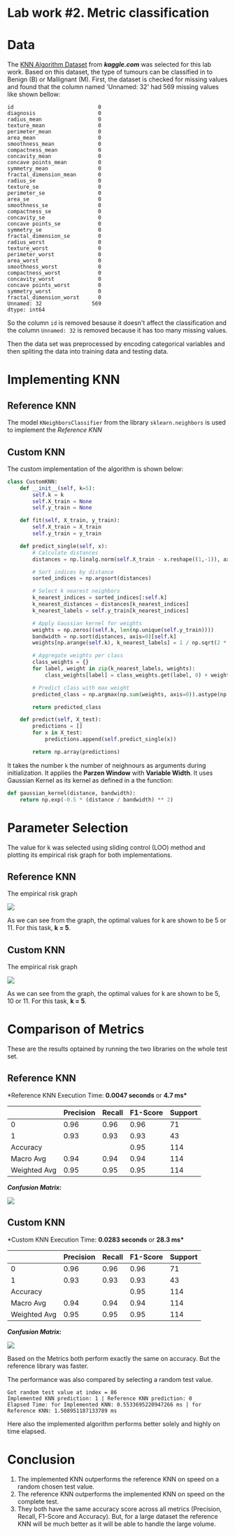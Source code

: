# Lab work #2. Metric classification

# Data

The [KNN Algorithm Dataset](https://www.kaggle.com/datasets/gkalpolukcu/knn-algorithm-dataset) from **_kaggle.com_** was selected for this lab work. Based on this dataset, the type of tumours can be classified in to Benign (B) or Mallignant (M). First, the dataset is checked for missing values and found that the column named 'Unnamed: 32' had 569 missing values like shown bellow:

```plaintext
id                           0
diagnosis                    0
radius_mean                  0
texture_mean                 0
perimeter_mean               0
area_mean                    0
smoothness_mean              0
compactness_mean             0
concavity_mean               0
concave points_mean          0
symmetry_mean                0
fractal_dimension_mean       0
radius_se                    0
texture_se                   0
perimeter_se                 0
area_se                      0
smoothness_se                0
compactness_se               0
concavity_se                 0
concave points_se            0
symmetry_se                  0
fractal_dimension_se         0
radius_worst                 0
texture_worst                0
perimeter_worst              0
area_worst                   0
smoothness_worst             0
compactness_worst            0
concavity_worst              0
concave points_worst         0
symmetry_worst               0
fractal_dimension_worst      0
Unnamed: 32                569
dtype: int64
```

So the column `id` is removed besause it doesn't affect the classification and the column `Unnamed: 32` is removed because it has too many missing values.

Then the data set was preprocessed by encoding categorical variables and then spliting the data into training data and testing data.

# Implementing KNN

## Reference KNN

The model `KNeighborsClassifier` from the library `sklearn.neighbors` is used to implement the _Reference KNN_

## Custom KNN

The custom implementation of the algorithm is shown below:

```py
class CustomKNN:
    def __init__(self, k=5):
        self.k = k
        self.X_train = None
        self.y_train = None

    def fit(self, X_train, y_train):
        self.X_train = X_train
        self.y_train = y_train

    def predict_single(self, x):
        # Calculate distances
        distances = np.linalg.norm(self.X_train - x.reshape((1,-1)), axis=1)

        # Sort indices by distance
        sorted_indices = np.argsort(distances)

        # Select k nearest neighbors
        k_nearest_indices = sorted_indices[:self.k]
        k_nearest_distances = distances[k_nearest_indices]
        k_nearest_labels = self.y_train[k_nearest_indices]

        # Apply Gaussian kernel for weights
        weights = np.zeros((self.k, len(np.unique(self.y_train))))
        bandwidth = np.sort(distances, axis=0)[self.k]
        weights[np.arange(self.k), k_nearest_labels] = 1 / np.sqrt(2 * np.pi) * gaussian_kernel(k_nearest_distances, bandwidth)

        # Aggregate weights per class
        class_weights = {}
        for label, weight in zip(k_nearest_labels, weights):
            class_weights[label] = class_weights.get(label, 0) + weight

        # Predict class with max weight
        predicted_class = np.argmax(np.sum(weights, axis=0)).astype(np.int32)

        return predicted_class

    def predict(self, X_test):
        predictions = []
        for x in X_test:
            predictions.append(self.predict_single(x))

        return np.array(predictions)
```

It takes the number `k` the number of neighnours as arguments during initialization. It applies the **Parzen Window** with **Variable Width**. It uses Gaussian Kernel as its kernel as defined in a the function:

```py
def gaussian_kernel(distance, bandwidth):
    return np.exp(-0.5 * (distance / bandwidth) ** 2)
```

# Parameter Selection

The value for k was selected using sliding control (LOO) method and plotting its empirical risk graph for both implementations.

## Reference KNN

The empirical risk graph

<img src='assets\risk_graph_ref.png'>

As we can see from the graph, the optimal values for k are shown to be 5 or 11. For this task, **k = 5**.

## Custom KNN

The empirical risk graph

<img src='assets\risk_graph_imp.png'>

As we can see from the graph, the optimal values for k are shown to be 5, 10 or 11. For this task, **k = 5**.

# Comparison of Metrics

These are the results optained by running the two libraries on the whole test set.

## Reference KNN

\*Reference KNN Execution Time: **0.0047 seconds** or **4.7 ms\***

|              | Precision | Recall | F1-Score | Support |
| ------------ | --------- | ------ | -------- | ------- |
| 0            | 0.96      | 0.96   | 0.96     | 71      |
| 1            | 0.93      | 0.93   | 0.93     | 43      |
| Accuracy     |           |        | 0.95     | 114     |
| Macro Avg    | 0.94      | 0.94   | 0.94     | 114     |
| Weighted Avg | 0.95      | 0.95   | 0.95     | 114     |

**_Confusion Matrix:_**

<img src='assets\con_mat_ref.png'>

## Custom KNN

\*Custom KNN Execution Time: **0.0283 seconds** or **28.3 ms\***

|              | Precision | Recall | F1-Score | Support |
| ------------ | --------- | ------ | -------- | ------- |
| 0            | 0.96      | 0.96   | 0.96     | 71      |
| 1            | 0.93      | 0.93   | 0.93     | 43      |
| Accuracy     |           |        | 0.95     | 114     |
| Macro Avg    | 0.94      | 0.94   | 0.94     | 114     |
| Weighted Avg | 0.95      | 0.95   | 0.95     | 114     |

**_Confusion Matrix:_**

<img src='assets\con_mat_imp.png'>

Based on the Metrics both perform exactly the same on accuracy. But the reference library was faster.

The performance was also compared by selecting a random test value.

```plaintext
Got random test value at index = 86
Implemented KNN prediction: 1 | Reference KNN prediction: 0
Elapsed Time: for Implemented KNN: 0.5533695220947266 ms | for Reference KNN: 1.508951187133789 ms
```

Here also the implemented algorithm performs better solely and highly on time elapsed.

# Conclusion

1. The implemented KNN outperforms the reference KNN on speed on a random chosen test value.
2. The reference KNN outperforms the implemented KNN on speed on the complete test.
3. They both have the same accuracy score across all metrics (Precision, Recall, F1-Score and Accuracy). But, for a large dataset the reference KNN will be much better as it will be able to handle the large volume.
